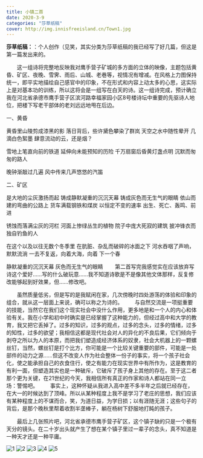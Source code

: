 ```yaml
---
title: 小镇二首
date: 2020-3-9
categories: "莎草纸稿"
cover: http://img.innisfreeisland.cn/Town1.jpg
---
```


**莎草纸稿：**：个人创作（见笑，其实分类为莎草纸稿的我已经写了好几篇，但这是第一篇发出来的。

&#8194;&#8194;&#8194;&#8194;这一组诗将完整地反映我对鹰手营子矿城的多方面的立体的映像，主题包括黄昏、矿区、夜晚、雪霁、雨后、山城、老巷等，视情况有增减。在风格上力图保持统一，即平实地描绘自己感官中的印象，不在形式和内容上动太多的心思，这实际上是对基本功的训练，所以这将会是一组写在白天的诗。这一组诗完成，预计确立我在河北省承德市鹰手营子区滨河路幸福家园小区8号楼诗坛中重要的先驱诗人地位，把楼下写老干部体的老刘远远地甩在后边。

一、黄昏 

黄昏里山陵剪成漆黑的影
落日背后，些许黛色攀染了群岚
天空之水中随性晕开
几滴白色絮墨
肆意流动的云，还是烟？

雪地上笔直向前的铁道
延伸向未能预知的历险
千万扇窗后昏黄灯盏点明
沉默而匆匆的路人

晚钟渐敲过几遍
风中传来几声悠悠的汽笛


二、矿区

是大地的尘灰激扬而起
铸成静默凝重的沉沉天幕
铸成灰色而无生气的眼睛
依山而建的弯曲的公路上
货车满载钢铁和煤炭
以恒定不变的速率
出生、死亡、轰鸣、前进

锈蚀而落满尘灰的河栏
河面上惨绿丛生的植物
院子中庞大死寂的建筑
披冲锋衣而独自钓鱼的人

在这个以及以往无数个冬季里
在肮脏、杂乱而破碎的冰面之下
河水吞咽了声响，默默流淌
一去不复返，向着大海，向着
下一个春

静默凝重的沉沉天幕
灰色而无生气的眼睛
&#8194;&#8194;&#8194;&#8194;第二首写完我感觉实在应该放弃写诗这个爱好……写的什么破玩意……我不知道诗歌是不是像其他文体那样，反复修改能够起到好效果，但……修改吧。

&#8194;&#8194;&#8194;&#8194;虽然质量低劣，但是写的是我赋闲在家，几次傍晚时四处游荡的体验和印象的组合，就从这一层面上来说，确可以称之为诗的。
&#8194;&#8194;&#8194;&#8194;与自然交流是一项挺重要的技能，当然它在我们这个现实社会中没什么作用，更多地是和一个人的内心和体验有关。我在小学和初中时确实是已经掌握了这种能力的，但经过高中和大学的教育，我又把它丢掉了。过多的知识，过多的观点，过多的念头，过多的情绪，过多的知性，过多的欲望；我相信这都是现代社会对人的异化的不良后果，它们倾向于剥夺之所以为人的本原，而把我们塑造成经济体系的奴隶，社会大机器上的一颗螺丝钉，当然，螺丝钉是打个比方，你可能是一个比较关键重要的部件，可能是一处部件的动力之源……但这不改变人作为社会整体一份子的事实，将一个孩子社会化，使之能承担自己的衣食住行，使之有能力在现实世界中有所作为，这是教育的有利一面，但塑造其实也是一种破斥，它破斥了孩子身上其他的存在。至于这二者那个更为关键，在21世纪的今天，我相信所有真正的作家和诗人都站在同一立场：警惕吧。
&#8194;&#8194;&#8194;&#8194;事实上，这种怀疑从我进入高中差不多半年之后就已经存在，在大一的时候达到了顶峰。所以从某种程度上我不是学习了老庄的思想，我们应该有某种程度上的不谋而合，笑，为道日益，为学日损；以有涯随无涯；这些句子的背后，是那个晚秋里帮着收割半垄棒子，躺在杨树下舒服地打盹的孩子。

&#8194;&#8194;&#8194;&#8194;最后上几张照片吧，河北省承德市鹰手营子矿区，这个镇子缺的只是一个极有天分的镜头。在二十岁出头就产生了想在某个镇子里过一辈子的念头，真不知道是一种天才还是一种平庸。

![1](http://img.innisfreeisland.cn/Town1.jpg)
![2](http://img.innisfreeisland.cn/Town2.jpg)
![3](http://img.innisfreeisland.cn/Town3.jpg)
![4](http://img.innisfreeisland.cn/Town4.jpg)
![5](http://img.innisfreeisland.cn/Town5.jpg)
